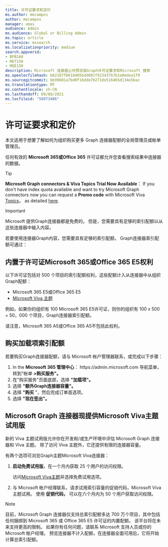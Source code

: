 ```yaml
---
title: 许可证要求和定价
ms.author: mecampos
author: mecampos
manager: umas
audience: Admin
ms.audience: Global or Billing Admin
ms.topic: article
ms.service: mssearch
ms.localizationpriority: medium
search.appverid:
- BFB160
- MET150
- MOE150
description: Microsoft 连接器公共预览版Graph许可证要求和Microsoft 搜索
ms.openlocfilehash: b62187f0618405bdd691f923437b7b1e0edea1f9
ms.sourcegitcommit: bb99601a7bd0f16dde7b271de516465d134e5bac
ms.translationtype: MT
ms.contentlocale: zh-CN
ms.lasthandoff: 09/08/2021
ms.locfileid: "58973406"
---
```

<!---Previous ms.author: rusamai --->

# <a name="license-requirements-and-pricing"></a>许可证要求和定价

本文适用于想要了解如何为组织购买更多 Graph 连接器配额的全局管理员或帐单管理员。

任何有效的 **Microsoft 365或Office 365** 许可证都允许您查看搜索结果中连接器的数据。

> [!TIP]
> **Microsoft Graph connectors & Viva Topics Trial Now Available**： If you don't have index quota available and want to try Microsoft Graph connectors now you can request a **Promo code** with Microsoft Viva [Topics](https://www.microsoft.com/microsoft-viva/topics?activetab=pivot:overviewtab)， as detailed [here](#microsoft-graph-connectors-now-available-with-microsoft-viva-topics-trial).

>[!IMPORTANT]
>Microsoft 提供Graph连接器都是免费的。 但是，您需要具有足够的索引配额以从这些连接器中输入内容。

若要使用连接器Graph内容，您需要具有足够的索引配额。 Graph连接器索引配额可通过：

## <a name="entitlement-built-into-microsoft-365-or-office-365-e5-licenses"></a>内置于许可证Microsoft 365或Office 365 E5权利

以下许可证包括对 500 个项目的索引配额权利，这些配额计入从连接器中从组织Graph配额：

* Microsoft 365 E5或Office 365 E5
* [Microsoft Viva 主题](https://www.microsoft.com/microsoft-viva/topics?activetab=pivot:overviewtab)

例如，如果你的组织有 100 Microsoft 365 E5许可证，则你的组织有 100 x 500 = 50，000 个项目，Graph连接器索引配额。

<!---Comment requested in PR#143--->
请注意，Microsoft 365 A5或Office 365 A5不包括此权利。

## <a name="purchase-of-add-on-index-quota"></a>购买加载项索引配额
若要购买Graph连接器配额，请与 Microsoft 帐户管理器联系，或完成以下步骤：

1. In the **Microsoft 365 管理中心**： https://<span>admin.microsoft.</span>com 导航菜单，转到"帐单 **>购买服务"。**
2. 在"购买服务"页面底部，选择 **"加载项"。**
3. 选择 **"额外Graph连接器容量"。**
4. 选择 **"购买** "，然后完成订单首选项。
5. 选择 **"现在签出"。**

## <a name="microsoft-graph-connectors-now-available-with-microsoft-viva-topics-trial"></a>Microsoft Graph 连接器现提供Microsoft Viva主题试用版
 新的 Viva 主题试用版允许你在开发和/或生产环境中评估 Microsoft Graph 连接器和 Viva 主题。 除了访问 Viva 主题外，它还提供有限的连接器容量。

有两个选项可浏览Graph主题Microsoft Viva连接器：

1. **启动免费试用版**，在一个月内获取 25 个用户的访问权限。

     访问[Microsoft Viva主题](https://www.microsoft.com/microsoft-viva/topics?activetab=pivot:overviewtab)并选择免费试用选项。

2. 与 Microsoft 帐户经理联系，请求试用索引容量的促销代码，Microsoft Viva主题试用。 使用 **促销代码，** 可以在六个月内为 50 个用户获取访问权限。

> [!NOTE]
> 目前，Microsoft Graph 连接器仅支持总索引配额多达 700 万个项目，其中包括任何捆绑到 Microsoft 365 或 Office 365 E5 许可证的内置配额。 该平台将在未来支持更高的限制。 如果你有任何问题，请联系 Microsoft 支持人员或你的 Microsoft 帐户经理。
> 预览连接器不计入配额，在连接器全面可用后，它将开始计算总索引配额。
